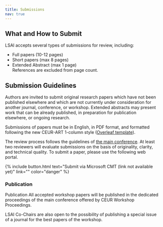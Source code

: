 ```yaml
---
title: Submissions
nav: true
---
```


## What and How to Submit
LSAI accepts several types of submissions for review, including:

* Full papers (10-12 pages)
* Short papers (max 8 pages)
* Extended Abstract (max 1 page)<br>
References are excluded from page count.

## Submission Guidelines
Authors are invited to submit original research papers which have not been published elsewhere and which are not currently under consideration for another journal, conference, or workshop. Extended abstracts may present work that can be already published, in preparation for publication elsewhere, or ongoing research.

Submissions of papers must be in English, in PDF format, and formatted following the new CEUR-ART 1-column style ([Overleaf template](https://www.overleaf.com/latex/templates/template-for-submissions-to-ceur-workshop-proceedings-ceur-ws-dot-org/wqyfdgftmcfw)).

The review process follows the guidelines of [the main conference](https://hhai-conference.org/2025/). At least two reviewers will evaluate submissions on the basis of originality, clarity, and technical quality. To submit a paper, please use the following web portal.

{% include button.html text="Submit via Microsoft CMT (link not available yet)" link="" color="danger" %}

### Publication

Publication
All accepted workshop papers will be published in the dedicated proceedings of the main conference offered by CEUR Workshop Proceedings.

LSAI Co-Chairs are also open to the possibility of publishing a special issue of a journal for the best papers of the workshop.
